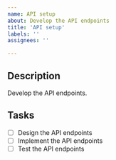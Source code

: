 ```yaml
---
name: API setup
about: Develop the API endpoints
title: 'API setup'
labels: ''
assignees: ''

---
```


## Description

Develop the API endpoints.

## Tasks

- [ ] Design the API endpoints
- [ ] Implement the API endpoints
- [ ] Test the API endpoints
